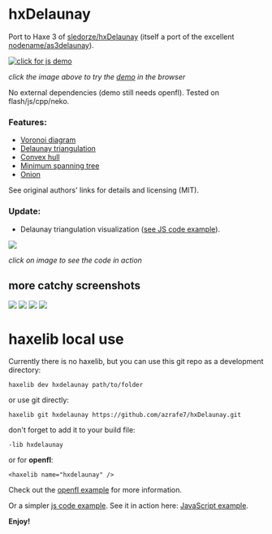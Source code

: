 hxDelaunay
==========

Port to Haxe 3 of [sledorze/hxDelaunay](https://github.com/sledorze/hxDelaunay) (itself a port of the excellent [nodename/as3delaunay](https://github.com/nodename/as3delaunay)).

[![click for js demo](screenshots/screenshot.png)](https://rawgit.com/azrafe7/hxdelaunay/master/bin/html5/bin/index.html)

_click the image above to try the [demo](https://rawgit.com/azrafe7/hxdelaunay/master/bin/html5/bin/index.html) in the browser_

No external dependencies (demo still needs openfl). Tested on flash/js/cpp/neko.

### Features: ###

 - [Voronoi diagram](http://en.wikipedia.org/wiki/Voronoi)
 - [Delaunay triangulation](http://en.wikipedia.org/wiki/Delaunay_triangulation)
 - [Convex hull](http://en.wikipedia.org/wiki/Convex_hull)
 - [Minimum spanning tree](http://en.wikipedia.org/wiki/Euclidean_minimum_spanning_tree)
 - [Onion](http://cgm.cs.mcgill.ca/~orm/ontri.html)

See original authors' links for details and licensing (MIT).


### Update:

- Delaunay triangulation visualization ([see JS code example](src/DemoJs.hx)).

[![](screenshots/delaunay.png)](https://rawgit.com/azrafe7/hxDelaunay/master/bin/js/index.html)

_click on image to see the code in action_

## more catchy screenshots

![](screenshots/starry-night-voronoi.png) ![](screenshots/mona-lisa-hollow-voronoi.png)
![](screenshots/girl-pearl-earring-voronoi.png) ![](screenshots/lena-voronoi.png)

# haxelib local use

Currently there is no haxelib, but you can use this git repo as a development directory:

```
haxelib dev hxdelaunay path/to/folder
```

or use git directly:

```
haxelib git hxdelaunay https://github.com/azrafe7/hxDelaunay.git
```

don't forget to add it to your build file:

```
-lib hxdelaunay
```

or for **openfl**:

```
<haxelib name="hxdelaunay" />
```


Check out the [openfl example](src/Demo.hx) for more information.


Or a simpler [js code example](src/DemoJs.hx). See it in action here: [JavaScript example](https://rawgit.com/azrafe7/hxDelaunay/master/bin/js/index.html).

**Enjoy!**

